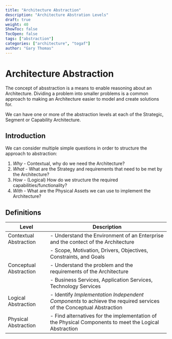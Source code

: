 ```yaml
---
title: "Architecture Abstraction"
description: "Architecture Abstration Levels"
draft: true
weight: 40
ShowToc: false
TocOpen: false
tags: ["abstraction"]
categories: ["architecture", "togaf"]
author: "Gary Thomas"
---
```


# Architecture Abstraction

The concept of absstraction is a means to enable reasoning about an Architecture. Dividing a problem into smaller problems is a common approach to making an Architecture easier to model and create solutions for.

We can have one or more of the abstraction levels at each of the Strategic, Segment or Capability Architecture.

## Introduction

We can consider multiple simple questions in order to structure the approach to abstraction:

1. *Why* - Contextual, why do we need the Architecture?
2. *What* - What are the Strategy and requirements that need to be met by the Architecture?
3. *How* - (Logical) How do we structure the required capabilities/functionality?
4. *With* - What are the Physical Assets we can use to implement the Architecture?

## Definitions

|Level|Description|
|---|---|
|Contextual Abstraction|- Understand the Environment of an Enterprise and the contect of the Architecture|
| |- Scope, Motivation, Drivers, Objectives, Constraints, and Goals|
|Conceptual Abstraction|- Understand the problem and the requirements of the Architecture|
| |- Business Services, Application Services, Technology Services|
|Logical Abstraction|- Identify *Implementation Independent Components* to achieve the required services of the Conceptual Abstraction|
|Physical Abstraction|- Find alternatives for the implementation of the Physical Components to meet the Logical Abstraction|
